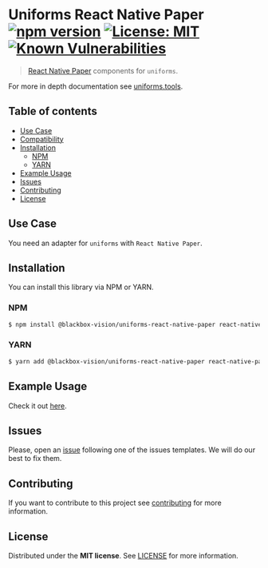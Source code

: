 # Uniforms React Native Paper [![npm version](https://badge.fury.io/js/%40blackbox-vision%2Funiforms-react-native-paper.svg)](https://badge.fury.io/js/%40blackbox-vision%2Funiforms-react-native-paper) [![License: MIT](https://img.shields.io/badge/License-MIT-brightgreen.svg)](https://opensource.org/licenses/MIT) [![Known Vulnerabilities](https://snyk.io/test/github/blackboxvision/uniforms-react-native-paper/badge.svg)](https://snyk.io/test/github/blackboxvision/uniforms-react-native-paper)

> [React Native Paper](https://reactnativepaper.com) components for `uniforms`.

For more in depth documentation see [uniforms.tools](https://uniforms.tools).

## Table of contents

- [Use Case](#use-case)
- [Compatibility](#compatibility)
- [Installation](#installation)
  - [NPM](#npm)
  - [YARN](#yarn)
- [Example Usage](#example-usage)
- [Issues](#issues)
- [Contributing](#contributing)
- [License](#license)

## Use Case

You need an adapter for `uniforms` with `React Native Paper`.

## Installation

You can install this library via NPM or YARN.

### NPM

```sh
$ npm install @blackbox-vision/uniforms-react-native-paper react-native-paper react-native-paper-dropdown react-native-modal-datetime-picker @react-native-community/datetimepicker
```

### YARN

```sh
$ yarn add @blackbox-vision/uniforms-react-native-paper react-native-paper react-native-paper-dropdown react-native-modal-datetime-picker @react-native-community/datetimepicker
```

## Example Usage

Check it out [here](https://github.com/BlackBoxVision/uniforms-react-native-paper/tree/main/example). 

## Issues

Please, open an [issue](https://github.com/BlackBoxVision/uniforms-react-native-paper/issues) following one of the issues templates. We will do our best to fix them.

## Contributing

If you want to contribute to this project see [contributing](https://github.com/BlackBoxVision/uniforms-react-native-paper/blob/main/CONTRIBUTING.md) for more information.

## License

Distributed under the **MIT license**. See [LICENSE](https://github.com/BlackBoxVision/uniforms-react-native-paper/blob/main/LICENSE) for more information.
